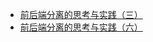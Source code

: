 



- [前后端分离的思考与实践（三）](http://taobaofed.org/blog/2014/04/14/practice-of-separation-of-front-end-from-back-end-3/)
- [前后端分离的思考与实践（六）](http://taobaofed.org/blog/2014/05/31/practice-of-separation-of-front-end-from-back-end-6/)
